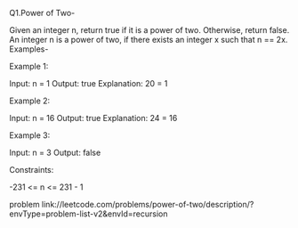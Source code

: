 Q1.Power of Two-

Given an integer n, return true if it is a power of two. Otherwise, 
return false.
An integer n is a power of two, if there exists an integer x 
such that n == 2x.
Examples-

Example 1:

Input: n = 1
Output: true
Explanation: 20 = 1

Example 2:

Input: n = 16
Output: true
Explanation: 24 = 16

Example 3:

Input: n = 3
Output: false

Constraints:
   
   -231 <= n <= 231 - 1

   problem link://leetcode.com/problems/power-of-two/description/?envType=problem-list-v2&envId=recursion

   
